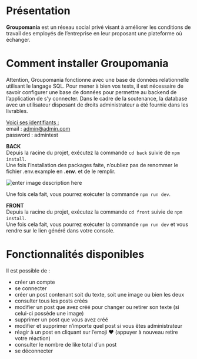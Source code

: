﻿<!DOCTYPE html>
<html>

<head>
  <meta charset="utf-8">
  <meta name="viewport" content="width=device-width, initial-scale=1.0">
  <link rel="stylesheet" href="https://stackedit.io/style.css" />
</head>

<body class="stackedit">
  <div class="stackedit__html"><h1 id="présentation">Présentation</h1>
<p><strong>Groupomania</strong> est un réseau social privé visant à améliorer les conditions de travail des employés de l’entreprise en leur proposant une plateforme où échanger.</p>
<h1 id="comment-installer-groupomania">Comment installer Groupomania</h1>
<p>Attention, Groupomania fonctionne avec une base de données relationnelle utilisant le langage SQL. Pour mener à bien vos tests, il est nécessaire de savoir configurer une base de données pour permettre au backend de l’application de s’y connecter. Dans le cadre de la soutenance, la database avec un utilisateur disposant de droits administrateur a été fournie dans les livrables.</p>
<p><u>Voici ses identifiants :</u><br>
email : <a href="mailto:admin@admin.com">admin@admin.com</a><br>
password : admintest</p>
<p><strong>BACK</strong><br>
Depuis la racine du projet, exécutez la commande <code>cd back</code> suivie de <code>npm install</code>.<br>
Une fois l’installation des packages faite, n’oubliez pas de renommer le fichier .env.example en <strong>.env</strong>. et de le remplir.</p>
<p><img src="https://cdn.discordapp.com/attachments/791459845827723275/1015313119083507732/unknown.png" alt="enter image description here"></p>
<p>Une fois cela fait, vous pourrez exécuter la commande <code>npm run dev</code>.</p>
<p><strong>FRONT</strong><br>
Depuis la racine du projet, exécutez la commande <code>cd front</code> suivie de <code>npm install</code>.<br>
Une fois cela fait, vous pourrez exécuter la commande <code>npm run dev</code> et vous rendre sur le lien généré dans votre console.</p>
<h1 id="fonctionnalités-disponibles">Fonctionnalités disponibles</h1>
<p>Il est possible de :</p>
<ul>
<li>créer un compte</li>
<li>se connecter</li>
<li>créer un post contenant soit du texte, soit une image ou bien les deux</li>
<li>consulter tous les posts créés</li>
<li>modifier un post que avez créé pour changer ou retirer son texte (si celui-ci possède une image)</li>
<li>supprimer un post que vous avez créé</li>
<li>modifier et supprimer n’importe quel post si vous êtes administrateur</li>
<li>réagir à un post en cliquant sur l’emoji ❤ (appuyer à nouveau retire votre réaction)</li>
<li>consulter le nombre de like total d’un post</li>
<li>se déconnecter</li>
</ul>
</div>
</body>

</html>
